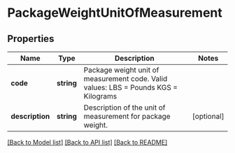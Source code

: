 # PackageWeightUnitOfMeasurement

## Properties
Name | Type | Description | Notes
------------ | ------------- | ------------- | -------------
**code** | **string** | Package weight unit of measurement code.   Valid values: LBS &#x3D; Pounds KGS &#x3D; Kilograms | 
**description** | **string** | Description of the unit of measurement for package weight. | [optional] 

[[Back to Model list]](../../README.md#documentation-for-models) [[Back to API list]](../../README.md#documentation-for-api-endpoints) [[Back to README]](../../README.md)

